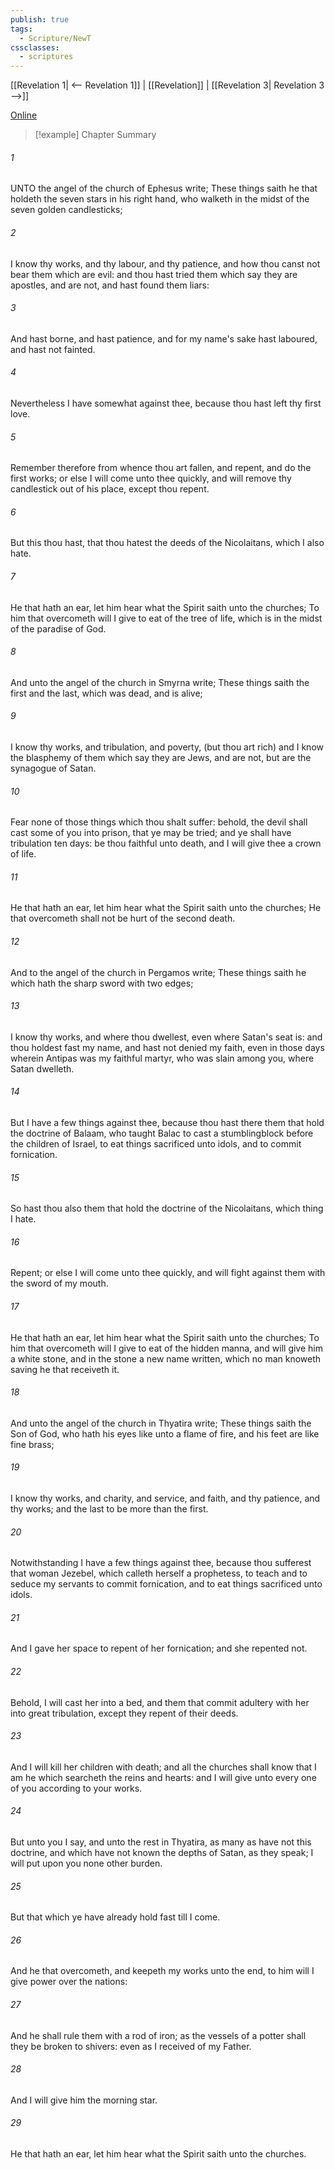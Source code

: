 ```yaml
---
publish: true
tags:
  - Scripture/NewT
cssclasses:
  - scriptures
---
```

[[Revelation 1| <-- Revelation 1]] | [[Revelation]] | [[Revelation 3| Revelation 3 -->]]

[Online](https://churchofjesuschrist.org/study/scriptures/nt/rev/2?lang=eng)

>[!example] Chapter Summary
>
###### 1
UNTO the angel of the church of Ephesus write; These things saith he that holdeth the seven stars in his right hand, who walketh in the midst of the seven golden candlesticks;
###### 2
I know thy works, and thy labour, and thy patience, and how thou canst not bear them which are evil: and thou hast tried them which say they are apostles, and are not, and hast found them liars:
###### 3
And hast borne, and hast patience, and for my name's sake hast laboured, and hast not fainted.
###### 4
Nevertheless I have somewhat against thee, because thou hast left thy first love.
###### 5
Remember therefore from whence thou art fallen, and repent, and do the first works; or else I will come unto thee quickly, and will remove thy candlestick out of his place, except thou repent.
###### 6
But this thou hast, that thou hatest the deeds of the Nicolaitans, which I also hate.
###### 7
He that hath an ear, let him hear what the Spirit saith unto the churches; To him that overcometh will I give to eat of the tree of life, which is in the midst of the paradise of God.
###### 8
And unto the angel of the church in Smyrna write; These things saith the first and the last, which was dead, and is alive;
###### 9
I know thy works, and tribulation, and poverty, (but thou art rich) and I know the blasphemy of them which say they are Jews, and are not, but are the synagogue of Satan.
###### 10
Fear none of those things which thou shalt suffer: behold, the devil shall cast some of you into prison, that ye may be tried; and ye shall have tribulation ten days: be thou faithful unto death, and I will give thee a crown of life.
###### 11
He that hath an ear, let him hear what the Spirit saith unto the churches; He that overcometh shall not be hurt of the second death.
###### 12
And to the angel of the church in Pergamos write; These things saith he which hath the sharp sword with two edges;
###### 13
I know thy works, and where thou dwellest, even where Satan's seat is: and thou holdest fast my name, and hast not denied my faith, even in those days wherein Antipas was my faithful martyr, who was slain among you, where Satan dwelleth.
###### 14
But I have a few things against thee, because thou hast there them that hold the doctrine of Balaam, who taught Balac to cast a stumblingblock before the children of Israel, to eat things sacrificed unto idols, and to commit fornication.
###### 15
So hast thou also them that hold the doctrine of the Nicolaitans, which thing I hate.
###### 16
Repent; or else I will come unto thee quickly, and will fight against them with the sword of my mouth.
###### 17
He that hath an ear, let him hear what the Spirit saith unto the churches; To him that overcometh will I give to eat of the hidden manna, and will give him a white stone, and in the stone a new name written, which no man knoweth saving he that receiveth it.
###### 18
And unto the angel of the church in Thyatira write; These things saith the Son of God, who hath his eyes like unto a flame of fire, and his feet are like fine brass;
###### 19
I know thy works, and charity, and service, and faith, and thy patience, and thy works; and the last to be more than the first.
###### 20
Notwithstanding I have a few things against thee, because thou sufferest that woman Jezebel, which calleth herself a prophetess, to teach and to seduce my servants to commit fornication, and to eat things sacrificed unto idols.
###### 21
And I gave her space to repent of her fornication; and she repented not.
###### 22
Behold, I will cast her into a bed, and them that commit adultery with her into great tribulation, except they repent of their deeds.
###### 23
And I will kill her children with death; and all the churches shall know that I am he which searcheth the reins and hearts: and I will give unto every one of you according to your works.
###### 24
But unto you I say, and unto the rest in Thyatira, as many as have not this doctrine, and which have not known the depths of Satan, as they speak; I will put upon you none other burden.
###### 25
But that which ye have already hold fast till I come.
###### 26
And he that overcometh, and keepeth my works unto the end, to him will I give power over the nations:
###### 27
And he shall rule them with a rod of iron; as the vessels of a potter shall they be broken to shivers: even as I received of my Father.
###### 28
And I will give him the morning star.
###### 29
He that hath an ear, let him hear what the Spirit saith unto the churches.



